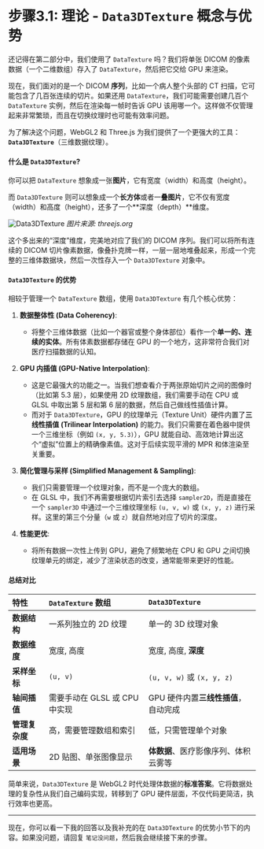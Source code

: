 # 步骤3.1: 理论 - `Data3DTexture` 概念与优势

还记得在第二部分中，我们使用了 `DataTexture` 吗？我们将单张 DICOM 的像素数据（一个二维数组）存入了 `DataTexture`，然后把它交给 GPU 来渲染。

现在，我们面对的是一个 DICOM **序列**，比如一个病人整个头部的 CT 扫描，它可能包含了几百张连续的切片。如果还用 `DataTexture`，我们可能需要创建几百个 `DataTexture` 实例，然后在渲染每一帧时告诉 GPU 该用哪一个。这样做不仅管理起来非常繁琐，而且在切换纹理时也可能有效率问题。

为了解决这个问题，WebGL2 和 Three.js 为我们提供了一个更强大的工具：**`Data3DTexture`**（三维数据纹理）。

#### **什么是 `Data3DTexture`?**

你可以把 `DataTexture` 想象成一张**图片**，它有宽度（width）和高度（height）。

而 `Data3DTexture` 则可以想象成一个**长方体**或者一**叠图片**，它不仅有宽度（width）和高度（height），还多了一个**深度（depth）**维度。

![Data3DTexture](https://threejs.org/docs/scenes/data-texture-3d.jpg)
_图片来源: threejs.org_

这个多出来的“深度”维度，完美地对应了我们的 DICOM 序列。我们可以将所有连续的 DICOM 切片像素数据，像叠扑克牌一样，一层一层地堆叠起来，形成一个完整的三维体数据块，然后一次性存入一个 `Data3DTexture` 对象中。

#### **`Data3DTexture` 的优势**

相较于管理一个 `DataTexture` 数组，使用 `Data3DTexture` 有几个核心优势：

1.  **数据整体性 (Data Coherency)**:

    - 将整个三维体数据（比如一个器官或整个身体部位）看作一个**单一的、连续的实体**。所有体素数据都存储在 GPU 的一个地方，这非常符合我们对医疗扫描数据的认知。

2.  **GPU 内插值 (GPU-Native Interpolation)**:

    - 这是它最强大的功能之一。当我们想查看介于两张原始切片之间的图像时（比如第 5.3 层），如果使用 2D 纹理数组，我们需要手动在 CPU 或 GLSL 中取出第 5 层和第 6 层的数据，然后自己做线性插值计算。
    - 而对于 `Data3DTexture`，GPU 的纹理单元（Texture Unit）硬件内置了**三线性插值 (Trilinear Interpolation)** 的能力。我们只需要在着色器中提供一个三维坐标（例如 `(x, y, 5.3)`），GPU 就能自动、高效地计算出这个“虚拟”位置上的精确像素值。这对于后续实现平滑的 MPR 和体渲染至关重要。

3.  **简化管理与采样 (Simplified Management & Sampling)**:

    - 我们只需要管理一个纹理对象，而不是一个庞大的数组。
    - 在 GLSL 中，我们不再需要根据切片索引去选择 `sampler2D`，而是直接在一个 `sampler3D` 中通过一个三维纹理坐标 `(u, v, w)` 或 `(x, y, z)` 进行采样。这里的第三个分量（`w` 或 `z`）就自然地对应了切片的深度。

4.  **性能更优**:
    - 将所有数据一次性上传到 GPU，避免了频繁地在 CPU 和 GPU 之间切换纹理单元的绑定，减少了渲染状态的改变，通常能带来更好的性能。

#### **总结对比**

| 特性           | `DataTexture` 数组            | `Data3DTexture`                      |
| :------------- | :---------------------------- | :----------------------------------- |
| **数据结构**   | 一系列独立的 2D 纹理          | 单一的 3D 纹理对象                   |
| **数据维度**   | 宽度, 高度                    | 宽度, 高度, **深度**                 |
| **采样坐标**   | `(u, v)`                      | `(u, v, w)` 或 `(x, y, z)`           |
| **轴间插值**   | 需要手动在 GLSL 或 CPU 中实现 | GPU 硬件内置**三线性插值**，自动完成 |
| **管理复杂度** | 高，需要管理数组和索引        | 低，只需管理单个对象                 |
| **适用场景**   | 2D 贴图、单张图像显示         | **体数据**、医疗影像序列、体积云雾等 |

简单来说，`Data3DTexture` 是 WebGL2 时代处理体数据的**标准答案**。它将数据处理的复杂性从我们自己编码实现，转移到了 GPU 硬件层面，不仅代码更简洁，执行效率也更高。

---

现在，你可以看一下我的回答以及我补充的在 `Data3DTexture` 的优势小节下的内容。如果没问题，请回复 `笔记没问题`，然后我会继续接下来的步骤。
